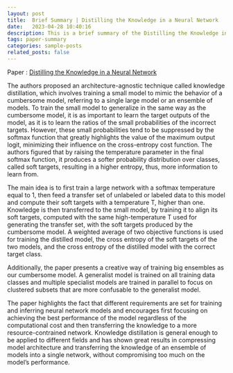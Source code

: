 ```yaml
---
layout: post
title:  Brief Summary | Distilling the Knowledge in a Neural Network
date:   2023-04-28 10:40:16
description: This is a brief summary of the Distilling the Knowledge in a Neural Network paper.
tags: paper-summary
categories: sample-posts
related_posts: false
---
```



Paper : <a href="https://arxiv.org/abs/1503.02531">Distilling the Knowledge in a Neural Network</a>

The authors proposed an architecture-agnostic technique called knowledge distillation, which involves training a
small model to mimic the behavior of a cumbersome model, referring to a single large model or an ensemble of
models. To train the small model to generalize in the same way as the cumbersome model, it is as important to
learn the target outputs of the model, as it is to learn the ratios of the small probabilities of the incorrect targets.
However, these small probabilities tend to be suppressed by the softmax function that greatly highlights the value of
the maximum output logit, minimizing their influence on the cross-entropy cost function. The authors figured that
by raising the temperature parameter in the final softmax function, it produces a softer probability distribution over
classes, called soft targets, resulting in a higher entropy, thus, more information to learn from.

The main idea is to first train a large network with a softmax temperature equal to 1, then feed a transfer set of unlabeled or labeled data to this model and compute their soft targets with a temperature T, higher than one. Knowledge is
then transferred to the small model, by training it to align its soft targets, computed with the same high-temperature
T used for generating the transfer set, with the soft targets produced by the cumbersome model. A weighted average
of two objective functions is used for training the distilled model, the cross entropy of the soft targets of the two
models, and the cross entropy of the distilled model with the correct target class.

Additionally, the paper presents a creative way of training big ensembles as our cumbersome model. A generalist
model is trained on all training data classes and multiple specialist models are trained in parallel to focus on clustered
subsets that are more confusable to the generalist model.

The paper highlights the fact that different requirements are set for training and inferring neural network models and
encourages first focusing on achieving the best performance of the model regardless of the computational cost and
then transferring the knowledge to a more resource-contrained network. Knowledge distillation is general enough
to be applied to different fields and has shown great results in compressing model architecture and transferring
the knowledge of an ensemble of models into a single network, without compromising too much on the model’s
performance.

